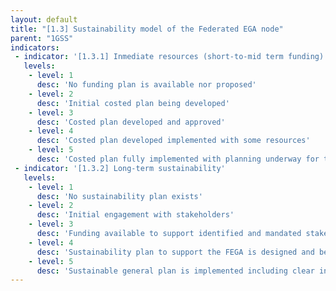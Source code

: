 ```yaml
---
layout: default
title: "[1.3] Sustainability model of the Federated EGA node"
parent: "1GSS"
indicators:
 - indicator: '[1.3.1] Inmediate resources (short-to-mid term funding)'
   levels:
    - level: 1
      desc: 'No funding plan is available nor proposed'
    - level: 2
      desc: 'Initial costed plan being developed'
    - level: 3  
      desc: 'Costed plan developed and approved'
    - level: 4
      desc: 'Costed plan developed implemented with some resources'
    - level: 5
      desc: 'Costed plan fully implemented with planning underway for the next 4 years'
 - indicator: '[1.3.2] Long-term sustainability'
   levels:
    - level: 1
      desc: 'No sustainability plan exists'
    - level: 2
      desc: 'Initial engagement with stakeholders'
    - level: 3  
      desc: 'Funding available to support identified and mandated stakeholders'
    - level: 4
      desc: 'Sustainability plan to support the FEGA is designed and being established. Other models for diversifying founding streams raising financial stakeholders are explored.'
    - level: 5
      desc: 'Sustainable general plan is implemented including clear indications on funding periods and mechanisms for renewal.'
---
```

